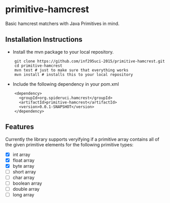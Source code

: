 # primitive-hamcrest
Basic hamcrest matchers with Java Primitives in mind.

## Installation Instructions

* Install the mvn package to your local repository.  
```
    git clone https://github.com/inf295uci-2015/primitive-hamcrest.git  
    cd primitive-hamcrest  
    mvn test # just to make sure that everything works  
    mvn install # installs this to your local repository  
```
* Include the following dependency in your pom.xml
```
    <dependency>
      <groupId>org.spideruci.hamcrest</groupId>
      <artifactId>primitive-hamcrest</artifactId>
      <version>0.0.1-SNAPSHOT</version>
    </dependency>
```

## Features

Currently the library supports veryifying if a primitive array contains all of the given primitive elements for the following primitive types:
- [x] int array
- [x] float array
- [x] byte array
- [ ] short array
- [ ] char array
- [ ] boolean array
- [ ] double array
- [ ] long array
